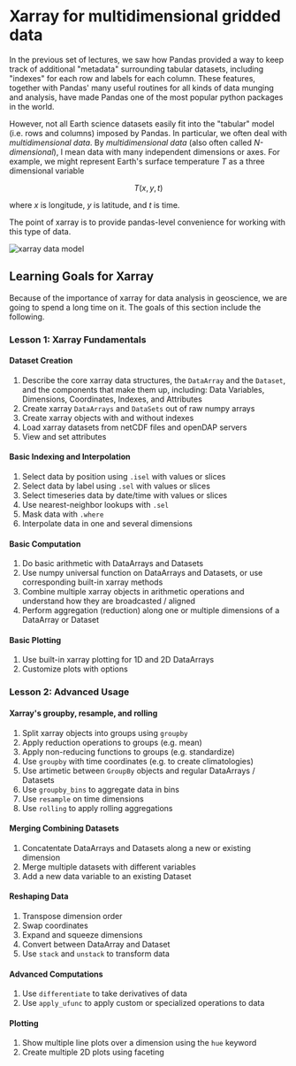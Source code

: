 # Xarray for multidimensional gridded data

In the previous set of lectures, we saw how Pandas provided a way to keep track of additional "metadata" surrounding tabular datasets, including "indexes" for each row and labels for each column. These features, together with Pandas' many useful routines for all kinds of data munging and analysis, have made Pandas one of the most popular python packages in the world.

However, not all Earth science datasets easily fit into the "tabular" model (i.e. rows and columns) imposed by Pandas. In particular, we often deal with _multidimensional data_. By _multidimensional data_ (also often called _N-dimensional_), I mean data with many independent dimensions or axes. For example, we might represent Earth's surface temperature $T$ as a three dimensional variable

$$ T(x, y, t) $$

where $x$ is longitude, $y$ is latitude, and $t$ is time.

The point of xarray is to provide pandas-level convenience for working with this type of data.

![xarray data model](http://xarray.pydata.org/en/stable/_images/dataset-diagram.png)

## Learning Goals for Xarray

Because of the importance of xarray for data analysis in geoscience, we are going to spend a long time on it.
The goals of this section include the following.

### Lesson 1: Xarray Fundamentals

#### Dataset Creation

1. Describe the core xarray data structures, the `DataArray` and the `Dataset`, and the components that make them up, including: Data Variables, Dimensions, Coordinates, Indexes, and Attributes
1. Create xarray `DataArrays` and `DataSets` out of raw numpy arrays
1. Create xarray objects with and without indexes
1. Load xarray datasets from netCDF files and openDAP servers
1. View and set attributes

#### Basic Indexing and Interpolation

1. Select data by position using `.isel` with values or slices
1. Select data by label using `.sel` with values or slices
1. Select timeseries data by date/time with values or slices
1. Use nearest-neighbor lookups with `.sel`
1. Mask data with `.where`
1. Interpolate data in one and several dimensions

#### Basic Computation

1. Do basic arithmetic with DataArrays and Datasets
1. Use numpy universal function on DataArrays and Datasets, or use corresponding built-in xarray methods
1. Combine multiple xarray objects in arithmetic operations and understand how they are broadcasted / aligned
1. Perform aggregation (reduction) along one or multiple dimensions of a DataArray or Dataset

#### Basic Plotting

1. Use built-in xarray plotting for 1D and 2D DataArrays
1. Customize plots with options

### Lesson 2: Advanced Usage


#### Xarray's groupby, resample, and rolling

1. Split xarray objects into groups using `groupby`
1. Apply reduction operations to groups (e.g. mean)
1. Apply non-reducing functions to groups (e.g. standardize)
1. Use `groupby` with time coordinates (e.g. to create climatologies)
1. Use artimetic between `GroupBy` objects and regular DataArrays / Datasets
1. Use `groupby_bins` to aggregate data in bins
1. Use `resample` on time dimensions
1. Use `rolling` to apply rolling aggregations

#### Merging Combining Datasets

1. Concatentate DataArrays and Datasets along a new or existing dimension
1. Merge multiple datasets with different variables
1. Add a new data variable to an existing Dataset

#### Reshaping Data

1. Transpose dimension order
1. Swap coordinates
1. Expand and squeeze dimensions
1. Convert between DataArray and Dataset
1. Use `stack` and `unstack` to transform data

#### Advanced Computations

1. Use `differentiate` to take derivatives of data
1. Use `apply_ufunc` to apply custom or specialized operations to data


#### Plotting

1. Show multiple line plots over a dimension using the `hue` keyword
1. Create multiple 2D plots using faceting
